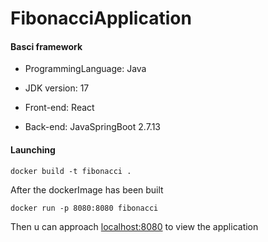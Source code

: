 # FibonacciApplication



#### Basci framework

- ProgrammingLanguage:    Java

- JDK version:    17

- Front-end:    React 

- Back-end:    JavaSpringBoot 2.7.13



#### Launching

```
docker build -t fibonacci .
```

After the dockerImage has been built

```
docker run -p 8080:8080 fibonacci
```

Then u can approach [localhost:8080]() to view the application






